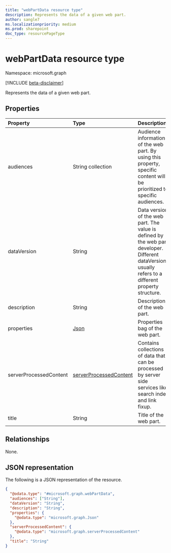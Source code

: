 ```yaml
---
title: "webPartData resource type"
description: Represents the data of a given web part.
author: sangle7
ms.localizationpriority: medium
ms.prod: sharepoint
doc_type: resourcePageType
---
```


# webPartData resource type

Namespace: microsoft.graph

[!INCLUDE [beta-disclaimer](../../includes/beta-disclaimer.md)]

Represents the data of a given web part.

## Properties

| Property               | Type                                                             | Description                                                                                                                                         |
| :--------------------- | :--------------------------------------------------------------- | :-------------------------------------------------------------------------------------------------------------------------------------------------- |
| audiences              | String collection                                                | Audience information of the web part. By using this property, specific content will be prioritized to specific audiences.                            |
| dataVersion            | String                                                           | Data version of the web part. The value is defined by the web part developer. Different dataVersions usually refers to a different property structure. |
| description            | String                                                           | Description of the web part.                                                                                                                         |
| properties             | [Json](../resources/json.md)                                     | Properties bag of the web part.                                                                                                                      |
| serverProcessedContent | [serverProcessedContent](../resources/serverprocessedcontent.md) | Contains collections of data that can be processed by server side services like search index and link fixup.                                        |
| title                  | String                                                           | Title of the web part.                                                                                                                               |

## Relationships

None.

## JSON representation

The following is a JSON representation of the resource.

<!-- {
  "blockType": "resource",
  "@odata.type": "microsoft.graph.webPartData"
}
-->

```json
{
  "@odata.type": "#microsoft.graph.webPartData",
  "audiences": ["String"],
  "dataVersion": "String",
  "description": "String",
  "properties": {
    "@odata.type": "microsoft.graph.Json"
  },
  "serverProcessedContent": {
    "@odata.type": "microsoft.graph.serverProcessedContent"
  },
  "title": "String"
}
```
